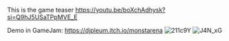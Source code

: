 This is the game teaser
https://youtu.be/boXchAdhysk?si=Q9hJ5USaTPpMVE_E

Demo in GameJam: https://djpleum.itch.io/monstarena
![211c9Y](https://github.com/Atp-Gaster/Thai-Horror-GameJam-2023/assets/73352721/7e64e28e-b820-4c1d-a2fb-0ee405617853)
![J4N_xG](https://github.com/Atp-Gaster/Thai-Horror-GameJam-2023/assets/73352721/7b4a2b77-24f7-47cb-bd19-091a7fbe8100)
